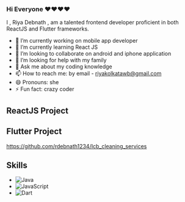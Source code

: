 ### Hi Everyone ❤❤❤❤ 


  I , Riya Debnath , am a talented frontend developer proficient in both ReactJS and Flutter frameworks. 

- 🔭 I’m currently working on mobile app developer
- 🌱 I’m currently learning React JS
- 👯 I’m looking to collaborate on android and iphone application
- 🤔 I’m looking for help with my family
- 💬 Ask me about my coding knowledge
- 📫 How to reach me: by email - riyakolkatawb@gmail.com
- 😄 Pronouns: she
- ⚡ Fun fact: crazy coder

## ReactJS Project

## Flutter Project
https://github.com/rdebnath1234/Icb_cleaning_services
## Skills

- ![Java](https://img.shields.io/badge/Java-007396?style=for-the-badge&logo=java&logoColor=white)
- ![JavaScript](https://img.shields.io/badge/JavaScript-F7DF1E?style=for-the-badge&logo=javascript&logoColor=black)
- ![Dart](https://img.shields.io/badge/Dart-0175C2?style=for-the-badge&logo=dart&logoColor=white)

